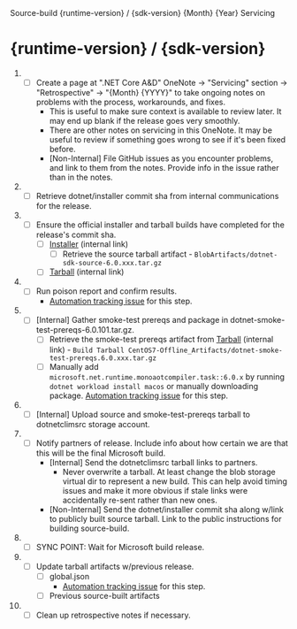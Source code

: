 <!--
  .NET 6.0 Release Checklist

  To start the checklist for a new release:
  - If it's an internal release, open a new issue in dotnet/core-eng (private repo).
    - Otherwise, open a new issue in dotnet/source-build.
  - Delete lines starting with [Internal] if running a non-internal release.
  - Delete lines starting with [Non-Internal] if running an internal release.
-->

<!-- Issue Title: --> Source-build {runtime-version} / {sdk-version} {Month} {Year} Servicing

# {runtime-version} / {sdk-version}

1. - [ ] Create a page at ".NET Core A&D" OneNote -> "Servicing" section -> "Retrospective" -> "{Month} {YYYY}" to take ongoing notes on problems with the process, workarounds, and fixes.
      - This is useful to make sure context is available to review later. It may end up blank if the release goes very smoothly.
      - There are other notes on servicing in this OneNote. It may be useful to review if something goes wrong to see if it's been fixed before.
      - [Non-Internal] File GitHub issues as you encounter problems, and link to them from the notes. Provide info in the issue rather than in the notes.
1. - [ ] Retrieve dotnet/installer commit sha from internal communications for the release.
1. - [ ] Ensure the official installer and tarball builds have completed for the release's commit sha.
     - [ ] [Installer](https://dev.azure.com/dnceng/internal/_build?definitionId=286) (internal link)
       - [ ] Retrieve the source tarball artifact - `BlobArtifacts/dotnet-sdk-source-6.0.xxx.tar.gz`
     - [ ] [Tarball](https://dev.azure.com/dnceng/internal/_build?definitionId=1011) (internal link)
1. - [ ] Run poison report and confirm results.
     - [Automation tracking issue](https://github.com/dotnet/source-build/issues/2652) for this step.
1. - [ ] [Internal] Gather smoke-test prereqs and package in dotnet-smoke-test-prereqs-6.0.101.tar.gz.
     - [ ] Retrieve the smoke-test prereqs artifact from [Tarball](https://dev.azure.com/dnceng/internal/_build?definitionId=1011) (internal link) - `Build Tarball CentOS7-Offline_Artifacts/dotnet-smoke-test-prereqs.6.0.xxx.tar.gz`
     - [ ] Manually add `microsoft.net.runtime.monoaotcompiler.task::6.0.x` by running `dotnet workload install macos` or manually downloading package. [Automation tracking issue](https://github.com/dotnet/source-build/issues/2774) for this step.
1. - [ ] [Internal] Upload source and smoke-test-prereqs tarball to dotnetclimsrc storage account.
1. - [ ] Notify partners of release.  Include info about how certain we are that this will be the final Microsoft build.
     - [Internal] Send the dotnetclimsrc tarball links to partners.
         - Never overwrite a tarball. At least change the blob storage virtual dir to represent a new build. This can help avoid timing issues and make it more obvious if stale links were accidentally re-sent rather than new ones.
     - [Non-Internal] Send the dotnet/installer commit sha along w/link to publicly built source tarball.  Link to the public instructions for building source-build.
1. - [ ] SYNC POINT: Wait for Microsoft build release.
1. - [ ] Update tarball artifacts w/previous release.
     - [ ] global.json
       - [Automation tracking issue](https://github.com/dotnet/source-build/issues/2632) for this step.
     - [ ] Previous source-built artifacts
1. - [ ] Clean up retrospective notes if necessary.
